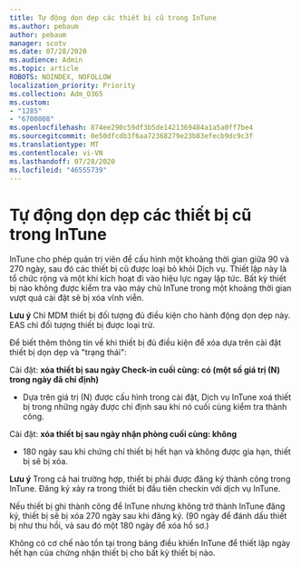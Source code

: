 ```yaml
---
title: Tự động dọn dẹp các thiết bị cũ trong InTune
ms.author: pebaum
author: pebaum
manager: scotv
ms.date: 07/28/2020
ms.audience: Admin
ms.topic: article
ROBOTS: NOINDEX, NOFOLLOW
localization_priority: Priority
ms.collection: Adm_O365
ms.custom:
- "1285"
- "6700008"
ms.openlocfilehash: 874ee290c59df3b5de1421369484a1a5a0ff7be4
ms.sourcegitcommit: 0e50dfcdb3f6aa72368279e23b83efecb9dc9c3f
ms.translationtype: MT
ms.contentlocale: vi-VN
ms.lasthandoff: 07/28/2020
ms.locfileid: "46555739"
---
```

# <a name="automatic-cleanup-of-stale-devices-in-intune"></a>Tự động dọn dẹp các thiết bị cũ trong InTune

InTune cho phép quản trị viên để cấu hình một khoảng thời gian giữa 90 và 270 ngày, sau đó các thiết bị cũ được loại bỏ khỏi Dịch vụ. Thiết lập này là tổ chức rộng và một khi kích hoạt đi vào hiệu lực ngay lập tức. Bất kỳ thiết bị nào không được kiểm tra vào máy chủ InTune trong một khoảng thời gian vượt quá cài đặt sẽ bị xóa vĩnh viễn.

**Lưu ý** Chỉ MDM thiết bị đối tượng đủ điều kiện cho hành động dọn dẹp này. EAS chỉ đối tượng thiết bị được loại trừ.

Để biết thêm thông tin về khi thiết bị đủ điều kiện để xóa dựa trên cài đặt thiết bị dọn dẹp và "trạng thái":

Cài đặt: **xóa thiết bị sau ngày Check-in cuối cùng: có (một số giá trị (N) trong ngày đã chỉ định)**

- Dựa trên giá trị (N) được cấu hình trong cài đặt, Dịch vụ InTune xoá thiết bị trong những ngày được chỉ định sau khi nó cuối cùng kiểm tra thành công.

Cài đặt: **xóa thiết bị sau ngày nhận phòng cuối cùng: không**

- 180 ngày sau khi chứng chỉ thiết bị hết hạn và không được gia hạn, thiết bị sẽ bị xóa.

**Lưu ý** Trong cả hai trường hợp, thiết bị phải được đăng ký thành công trong InTune. Đăng ký xảy ra trong thiết bị đầu tiên checkin với dịch vụ InTune.

Nếu thiết bị ghi thành công để InTune nhưng không trở thành InTune đăng ký, thiết bị sẽ bị xóa 270 ngày sau khi đăng ký. (90 ngày để đánh dấu thiết bị như thu hồi, và sau đó một 180 ngày để xóa hồ sơ.)

Không có cơ chế nào tồn tại trong bảng điều khiển InTune để thiết lập ngày hết hạn của chứng nhận thiết bị cho bất kỳ thiết bị nào.